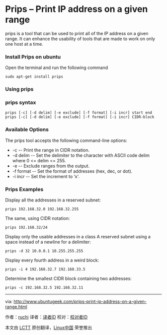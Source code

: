 Prips – Print IP address on a given range
================================================================================
prips is a tool that can be used to print all of the IP address on a given range. It can enhance the usability of tools that are made to work on only one host at a time.

### Install Prips on ubuntu ###

Open the terminal and run the following command

    sudo apt-get install prips

### Using prips ###

### prips syntax ###

    prips [-c] [-d delim] [-e exclude] [-f format] [-i incr] start end
    prips [-c] [-d delim] [-e exclude] [-f format] [-i incr] CIDR-block

### Available Options ###

The prips tool accepts the following command-line options:

- -c -- Print the range in CIDR notation.
- -d delim -- Set the delimiter to the character with ASCII code delim where 0 <= delim <= 255.
- -e -- Exclude ranges from the output.
- -f format -- Set the format of addresses (hex, dec, or dot).
- -i incr -- Set the increment to ‘x'.

### Prips Examples ###

Display all the addresses in a reserved subnet:

    prips 192.168.32.0 192.168.32.255

The same, using CIDR notation:

    prips 192.168.32/24

Display only the usable addresses in a class A reserved subnet using a space instead of a newline for a delimiter:

    prips -d 32 10.0.0.1 10.255.255.255

Display every fourth address in a weird block:

    prips -i 4 192.168.32.7 192.168.33.5

Determine the smallest CIDR block containing two addresses:

    prips -c 192.168.32.5 192.168.32.11

--------------------------------------------------------------------------------

via: http://www.ubuntugeek.com/prips-print-ip-address-on-a-given-range.html

作者：[ruchi][a]
译者：[译者ID](https://github.com/译者ID)
校对：[校对者ID](https://github.com/校对者ID)

本文由 [LCTT](https://github.com/LCTT/TranslateProject) 原创翻译，[Linux中国](http://linux.cn/) 荣誉推出

[a]:http://www.ubuntugeek.com/author/ubuntufix